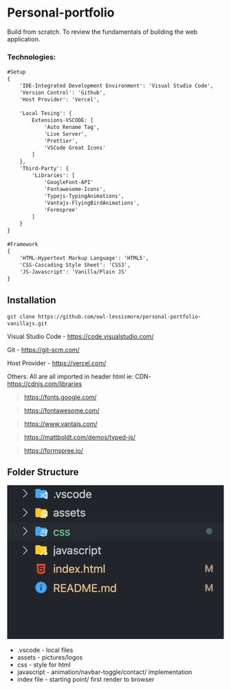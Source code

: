 # Personal-portfolio 
Build from scratch. To review the fundamentals of building the web application.
### Technologies: 
```
#Setup 
{
    'IDE-Integrated Development Environment': 'Visual Studio Code',
    'Version Control': 'Github',
    'Host Provider': 'Vercel',

    'Local Tesing': {
        Extensions-VSCODE: [
            'Auto Rename Tag',
            'Live Server',
            'Prettier',
            'VSCode Great Icons'
        ] 
    },
    'Third-Party': {
        'Libraries': [
            'GoogleFont-API'
            'Fontawesome-Icons',
            'Typejs-TypingAnimations',
            'Vantajs-FlyingBirdAnimations',
            'Formspree'
        ]
    }    
}

#Framework
{
    'HTML-Hypertext Markup Language': 'HTML5',
    'CSS-Cascading Style Sheet': 'CSS3',
    'JS-Javascript': 'Vanilla/Plain JS'
}
```

## Installation
```
git clone https://github.com/owl-lessismore/personal-portfolio-vanillajs.git
```

Visual Studio Code - https://code.visualstudio.com/

Git - https://git-scm.com/

Host Provider - https://vercel.com/

Others:
All are all imported in header html ie: CDN-https://cdnjs.com/libraries

> https://fonts.google.com/

> https://fontawesome.com/

> https://www.vantajs.com/

> https://mattboldt.com/demos/typed-js/

> https://formspree.io/

## Folder Structure
![folderStructure!](/assets/folderStructure.png)

* .vscode - local files
* assets - pictures/logos
* css - style for html
* javascript - animation/navbar-toggle/contact/ implementation
* index file - starting point/ first render to browser
